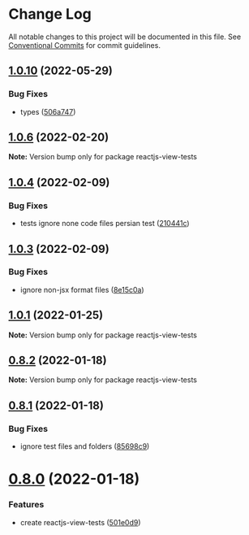 # Change Log

All notable changes to this project will be documented in this file.
See [Conventional Commits](https://conventionalcommits.org) for commit guidelines.

## [1.0.10](https://github.com/hosseinmd/reactjs-view/compare/v1.0.9...v1.0.10) (2022-05-29)


### Bug Fixes

* types ([506a747](https://github.com/hosseinmd/reactjs-view/commit/506a747f4b83a3e2dd23a200818b2f02953c40c4))





## [1.0.6](https://github.com/hosseinmd/reactjs-view/compare/v1.0.5...v1.0.6) (2022-02-20)

**Note:** Version bump only for package reactjs-view-tests





## [1.0.4](https://github.com/hosseinmd/reactjs-view/compare/v1.0.3...v1.0.4) (2022-02-09)


### Bug Fixes

* tests ignore none code files persian test ([210441c](https://github.com/hosseinmd/reactjs-view/commit/210441c4f07a99661b18ce4cff998faa52007974))





## [1.0.3](https://github.com/hosseinmd/reactjs-view/compare/v1.0.2...v1.0.3) (2022-02-09)


### Bug Fixes

* ignore non-jsx format files ([8e15c0a](https://github.com/hosseinmd/reactjs-view/commit/8e15c0ad173084847b0005b38a2df85504526d24))





## [1.0.1](https://github.com/hosseinmd/reactjs-view/compare/v0.8.2...v1.0.1) (2022-01-25)

**Note:** Version bump only for package reactjs-view-tests





## [0.8.2](https://github.com/hosseinmd/reactjs-view/compare/v0.8.1...v0.8.2) (2022-01-18)

**Note:** Version bump only for package reactjs-view-tests





## [0.8.1](https://github.com/hosseinmd/reactjs-view/compare/v0.8.0...v0.8.1) (2022-01-18)


### Bug Fixes

* ignore test files and folders ([85698c9](https://github.com/hosseinmd/reactjs-view/commit/85698c9431672784227594ee6e3a4b6bb71951a8))





# [0.8.0](https://github.com/hosseinmd/reactjs-view/compare/v0.7.8...v0.8.0) (2022-01-18)


### Features

* create reactjs-view-tests ([501e0d9](https://github.com/hosseinmd/reactjs-view/commit/501e0d9bbaadbd95f8a59000c6e5f6cbf3cdde9e))
